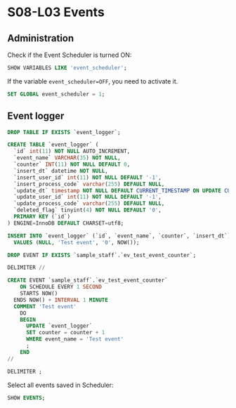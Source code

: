 # S08-L03 Events

## Administration

Check if the Event Scheduler is turned ON:

```sql
SHOW VARIABLES LIKE 'event_scheduler';
```

If the variable `event_scheduler=OFF`, you need to activate it.

```sql
SET GLOBAL event_scheduler = 1;
```

## Event logger

```sql
DROP TABLE IF EXISTS `event_logger`;

CREATE TABLE `event_logger` (
  `id` int(11) NOT NULL AUTO_INCREMENT,
  `event_name` VARCHAR(35) NOT NULL,
  `counter` INT(11) NOT NULL DEFAULT 0,
  `insert_dt` datetime NOT NULL,
  `insert_user_id` int(11) NOT NULL DEFAULT '-1',
  `insert_process_code` varchar(255) DEFAULT NULL,
  `update_dt` timestamp NOT NULL DEFAULT CURRENT_TIMESTAMP ON UPDATE CURRENT_TIMESTAMP,
  `update_user_id` int(11) NOT NULL DEFAULT '-1',
  `update_process_code` varchar(255) DEFAULT NULL,
  `deleted_flag` tinyint(4) NOT NULL DEFAULT '0',
  PRIMARY KEY (`id`)
) ENGINE=InnoDB DEFAULT CHARSET=utf8;

INSERT INTO `event_logger` (`id`, `event_name`, `counter`, `insert_dt`)
  VALUES (NULL, 'Test event', '0', NOW());
```

```sql
DROP EVENT IF EXISTS `sample_staff`.`ev_test_event_counter`;

DELIMITER //

CREATE EVENT `sample_staff`.`ev_test_event_counter`
	ON SCHEDULE EVERY 1 SECOND
 	STARTS NOW()
  ENDS NOW() + INTERVAL 1 MINUTE
  COMMENT 'Test event'
	DO
    BEGIN
      UPDATE `event_logger`
      SET counter = counter + 1
      WHERE event_name = 'Test event'
      ;
    END
//

DELIMITER ;
```

Select all events saved in Scheduler:

```sql
SHOW EVENTS;
```
